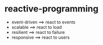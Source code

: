 # reactive-programming

- event-driven ==> react to events
- scalable ==> react to load
- resilient ==> react to failure
- responsive ==> react to users


